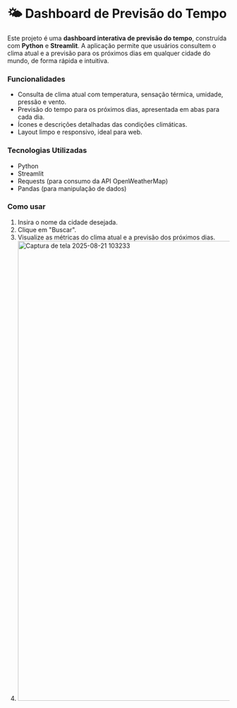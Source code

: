 # 🌤️ Dashboard de Previsão do Tempo

Este projeto é uma **dashboard interativa de previsão do tempo**, construída com **Python** e **Streamlit**. A aplicação permite que usuários consultem o clima atual e a previsão para os próximos dias em qualquer cidade do mundo, de forma rápida e intuitiva.

### Funcionalidades
- Consulta de clima atual com temperatura, sensação térmica, umidade, pressão e vento.
- Previsão do tempo para os próximos dias, apresentada em abas para cada dia.
- Ícones e descrições detalhadas das condições climáticas.
- Layout limpo e responsivo, ideal para web.

### Tecnologias Utilizadas
- Python
- Streamlit
- Requests (para consumo da API OpenWeatherMap)
- Pandas (para manipulação de dados)


### Como usar
1. Insira o nome da cidade desejada.
2. Clique em "Buscar".
3. Visualize as métricas do clima atual e a previsão dos próximos dias.
4. <img width="1230" height="1039" alt="Captura de tela 2025-08-21 103233" src="https://github.com/user-attachments/assets/7dc9bb8c-620a-4227-8cfc-d54e70c56889" />
